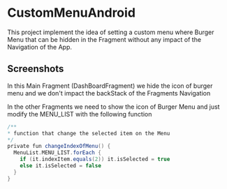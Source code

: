 # CustomMenuAndroid

This project implement the idea of setting a custom menu where Burger Menu that can be hidden in the Fragment without any impact of the Navigation of the App.

## Screenshots

In this Main Fragment (DashBoardFragment) we hide the icon of burger menu and we don't impact the backStack of the Fragments Navigation 


In the other Fragments we need to show the icon of Burger Menu and just modify the MENU_LIST with the following function

```groovy
/**
* function that change the selected item on the Menu
*/    
private fun changeIndexOfMenu() {
  MenuList.MENU_LIST.forEach {
    if (it.indexItem.equals(2)) it.isSelected = true
    else it.isSelected = false
  }
}
```
